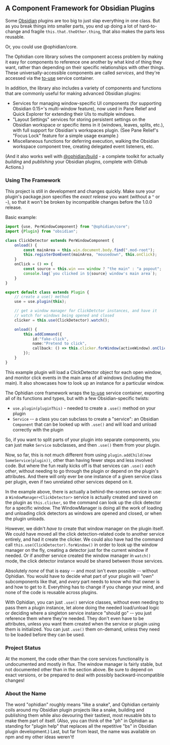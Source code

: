 ## A Component Framework for Obsidian Plugins

Some [Obsidian](https://obsidian.md) plugins are too big to just slap everything in one class.  But as you break things into smaller parts, you end up doing a lot of hard-to-change and fragile `this.that.theOther.thing`, that also makes the parts less reusable.

Or, you could use @ophidian/core.

The Ophidian core library solves the component access problem by making it easy for components to reference one another by what kind of thing they want, rather than depending on their specific relationships with other things.  These universally-accessible components are called *services*, and they're accessed via the [to-use](https://github.com/pjeby/to-use/) service container.

In addition, the library also includes a variety of components and functions that are commonly useful for making advanced Obsidian plugins:

- Services for managing window-specific UI components (for supporting Obsidian 0.15+'s multi-window feature), now used in Pane Relief and Quick Explorer for extending their UIs to multiple windows.
- "Layout Settings" services for storing persistent settings on the Obsidian workspace or specific items in it (windows, leaves, splits, etc.), with full support for Obsidian's workspaces plugin.  (See Pane Relief's "Focus Lock" feature for a simple usage example.)
- Miscellaneous functions for deferring execution, walking the Obsidian workspace component tree, creating delegated event listeners, etc.

(And it also works well with [@ophidian/build](https://github.com/ophidian-lib/build) - a complete toolkit for actually *building* and *publishing* your Obsidian plugins, complete with Github Actions.)

### Using The Framework

This project is still in development and changes quickly.   Make sure your plugin's package.json specifies the *exact release* you want (without  a `^` or `~`), so that it won't be broken by incompatible changes before the 1.0.0 release.

Basic example:

```typescript
import {use, PerWindowComponent} from "@ophidian/core";
import {Plugin} from "obsidian";

class ClickDetector extends PerWindowComponent {
    onload() {
        const mainArea = this.win.document.body.find(".mod-root");
        this.registerDomEvent(mainArea, "mousedown", this.onClick);
    }
    onClick = () => {
        const source = this.win === window ? "the main" : "a popout";
        console.log(`you clicked in ${source} window's main area`);
    }
}

export default class extends Plugin {
    // create a use() method
    use = use.plugin(this);

    // get a window manager for ClickDetctor instances, and have it
    // watch for windows being opened and closed
    clicker = this.use(ClickDetector).watch();

    onload() {
        this.addCommand({
            id:"fake-click",
            name:"Pretend to click",
            callback: () => this.clicker.forWindow(activeWindow).onClick()
        });
    }
}
```

This example plugin will load a ClickDetector object for each open window, and monitor click events in the main area of all windows (including the main).  It also showcases how to look up an instance for a particular window.

The Ophidian core framework wraps the  [to-use](https://github.com/pjeby/to-use/) service container, exporting all of its functions and types, but with a few Obsidian-specific twists:

- `use.plugin(pluginThis)` - needed to create a `.use()` method on your plugin
- `Service` -- a class you can subclass to create a "service": an Obsidian `Component` that can be looked up with `.use()` and will load and unload correctly with the plugin

So, if you want to split parts of your plugin into separate components, you can just make `Service` subclasses, and then `.use()` them from your plugin.

Now, so far, this is not much different from using `plugin.addChild(new SomeService(plugin))`, other than having fewer steps and less involved code.  But where the fun really kicks off is that services can `.use()` *each other*, without needing to go through the plugin or depend on the plugin's attributes.  And there will only ever be one instance of a given service class per plugin, even if two unrelated other services depend on it.

In the example above, there is actually a behind-the-scenes service in use: a `WindowManager<ClickDetector>` service is actually created and saved on the plugin as `this.clicker`, so the command can look up the click detector for a specific window.  The WindowManager is doing all the work of loading and unloading click detectors as windows are opened and closed, or when the plugin unloads.

However, we didn't *have to* create that window manager on the plugin itself.  We could have moved all the click detection-related code to another service entirely, and had it create the clicker.  We could also have had the command call `this.use(ClickDetector).forWindow()` in order to look up the window manager on the fly, creating a detector just for the current window if needed.  Or if another service created the window manager in `watch()` mode, the click detector instance would be shared between those services.

Absolutely *none* of that is easy -- and most isn't even possible -- without Ophidian.  You would have to decide what part of your plugin will "own" subcomponents like that, and *every* part needs to know who that owner is and how to get to it.  Everything has to change if you change your mind, and none of the code is reusable across plugins.

With Ophidian, you can just `.use()` service classes, without even needing to pass them a plugin instance, let alone doing the needed load/unload logic or deciding where a singleton service instance "should go" -- you just reference them where they're needed.  They don't even have to be attributes, unless you want them created when the service or plugin using them is initialized.  You can just `.use()` them on-demand, unless they need to be loaded before they can be used.

### Project Status

At the moment, the code other than the core services functionality is undocumented and mostly in flux.  The window manager is fairly stable, but not documented other than in the section above.  Be sure to depend on exact versions, or be prepared to deal with possibly backward-incompatible changes!

### About the Name

The word "ophidian" roughly means "like a snake", and Ophidian certainly coils around my Obsidian plugin projects like a snake, building and publishing them while also devouring their tastiest, most reusable bits to make them part of itself.  (Also, you can think of the "ph" in Ophidian as standing for "plugin help" that replaces all the repetitive "bs" in Obsidian plugin development.)  Last, but far from least, the name was available on npm and my other ideas weren't!


